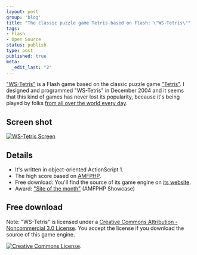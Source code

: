 ```yaml
--- 
layout: post
group: 'blog'
title: "The classic puzzle game Tetris based on Flash: \"WS-Tetris\""
tags: 
- Flash
- Open Source
status: publish
type: post
published: true
meta: 
  _edit_last: "2"
---
```

["WS-Tetris"](http://www.websector.de/games/tetris/) is a Flash game based on the classic puzzle game ["Tetris"](http://en.wikipedia.org/wiki/Tetris). I designed and programmed "WS-Tetris" in December 2004 and it seems that this kind of games has never lost its popularity, because it's being played by folks [from all over the world every day](http://www.gvisit.com/map.php?sid=30c06f3e9941fc52a1f3cbd884c7904e).

<!--more-->

## Screen shot

[![WS-Tetris Screen](http://websector.de/blog/wp-content/uploads/2007/02/ws_tetris_screen.png)](http://www.websector.de/games/tetris/)

## Details

*   It's written in object-oriented ActionScript 1.
*   The high score based on [AMFPHP](http://amfphp.sourceforge.net/).
*   Free download: You'll find the source of its game engine on [its website](http://www.websector.de/games/tetris/).
*   Award: ["Site of the month"](http://amfphp.sourceforge.net/showcase.html) (AMFPHP Showcase)

## Free download
<!--
Source: [ws_tetris.zip]([download(ws_tetris_fla)])
_(Downloads: [downloadcounter(ws_tetris_fla)])_
-->

Note: "WS-Tetris" is licensed under a [Creative Commons Attribution - Noncommercial 3.0 License](http://creativecommons.org/licenses/by-nc/3.0/). You accept the license if you download the source of this game engine.

[![Creative Commons License](http://creativecommons.org/images/public/somerights20.png)](http://creativecommons.org/licenses/by-nc/3.0/).